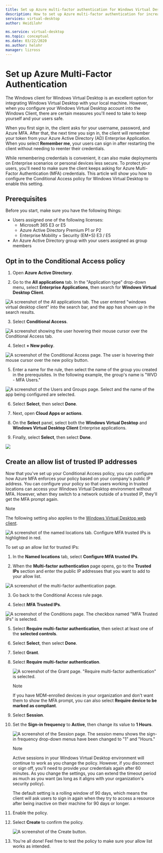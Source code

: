 ```yaml
---
title: Set up Azure multi-factor authentication for Windows Virtual Desktop - Azure
description: How to set up Azure multi-factor authentication for increased security in Windows Virtual Desktop.
services: virtual-desktop
author: Heidilohr

ms.service: virtual-desktop
ms.topic: conceptual
ms.date: 03/22/2020
ms.author: helohr
manager: lizross
---
```


# Set up Azure Multi-Factor Authentication

The Windows client for Windows Virtual Desktop is an excellent option for integrating Windows Virtual Desktop with your local machine. However, when you configure your Windows Virtual Desktop account into the Windows Client, there are certain measures you'll need to take to keep yourself and your users safe.

When you first sign in, the client asks for your username, password, and Azure MFA. After that, the next time you sign in, the client will remember your token from your Azure Active Directory (AD) Enterprise Application. When you select **Remember me**, your users can sign in after restarting the client without needing to reenter their credentials.

While remembering credentials is convenient, it can also make deployments on Enterprise scenarios or personal devices less secure. To protect your users, you'll need to make sure the client keeps asking for Azure Multi-Factor Authentication (MFA) credentials. This article will show you how to configure the Conditional Access policy for Windows Virtual Desktop to enable this setting.

## Prerequisites

Before you start, make sure you have the following things:

- Users assigned one of the following licenses:
  - Microsoft 365 E3 or E5
  - Azure Active Directory Premium P1 or P2
  - Enterprise Mobility + Security (EM+S) E3 / E5
- An Azure Active Directory group with your users assigned as group members

## Opt in to the Conditional Access policy

1. Open **Azure Active Directory**.

2. Go to the **All applications** tab. In the "Application type" drop-down menu, select **Enterprise Applications**, then search for **Windows Virtual Desktop Client**.

![A screenshot of the All applications tab. The user entered "windows virtual desktop client" into the search bar, and the app has shown up in the search results.](media/all-applications-search.png)

3. Select **Conditional Access**.

![A screenshot showing the user hovering their mouse cursor over the Conditional Access tab.](media/conditional-access-location.png)

4. Select **+ New policy**.

![A screenshot of the Conditional Access page. The user is hovering their mouse cursor over the new policy button.](media/new-policy-button.png)

5. Enter a name for the rule, then select the name of the group you created in the prerequisites. In the following example, the group's name is "WVD - MFA Users."

![A screenshot of the Users and Groups page. Select and the name of the app being configured are selected.](media/users-and-groups-selection.png)

6. Select **Select**, then select **Done**.

7. Next, open **Cloud Apps or actions**.

8. On the **Select** panel, select both the **Windows Virtual Desktop** and **Windows Virtual Desktop Client** Enterprise applications.

9. Finally, select **Select**, then select **Done**.

![](media/4d310d3500156228aedeaab7c58d0862.png)

## Create an allow list of trusted IP addresses

Now that you've set up your Conditional Access policy, you can configure how Azure MFA enforces your policy based on your company's public IP address. You can configure your policy so that users working in trusted locations can access your Windows Virtual Desktop environment without MFA. However, when they switch to a network outside of a trusted IP, they'll get the MFA prompt again.

>[!NOTE]
>The following setting also applies to the [Windows Virtual Desktop web client](https://rdweb.wvd.microsoft.com/webclient/index.html).

![A screenshot of the named locations tab. Configure MFA trusted IPs is highlighted in red.](media/configure-mfa-trusted-ips.png)

To set up an allow list for trusted IPs:

1. In the **Named locations** tab, select **Configure MFA trusted IPs**.
   
2. When the **Multi-factor authentication** page opens, go to the **Trusted IPs** section and enter the public IP addresses that you want to add to your allow list.

![A screenshot of the multi-factor authentication page.](media/mfa-page.png)

3. Go back to the Conditional Access rule page.

4. Select **MFA Trusted IPs**.

![A screenshot of the Conditions page. The checkbox named "MFA Trusted IPs" is selected.](media/mfa-trusted-ips.png)

5. Select **Require multi-factor authentication**, then select at least one of the **selected controls**.

6. Select **Select**, then select **Done**.

7. Select **Grant**.

8. Select **Require multi-factor authentication**.
   
   ![A screenshot of the Grant page. "Require multi-factor authentication" is selected.](media/grant-page.png)

    >[!NOTE]
    >If you have MDM-enrolled devices in your organization and don't want them to show the MFA prompt, you can also select **Require device to be marked as compliant**.

9. Select **Session**.

10. Set the **Sign-in frequency** to **Active**, then change its value to **1 Hours**.

    ![A screenshot of the Session page. The session menu shows the sign-in frequency drop-down menus have been changed to "1" and "Hours."](media/sign-in-frequency.png)
   
    >[!NOTE]
    >Active sessions in your Windows Virtual Desktop environment will continue to work as you change the policy. However, if you disconnect or sign off, you'll need to provide your credentials again after 60 minutes. As you change the settings, you can extend the timeout period as much as you want (as long as it aligns with your organization's security policy).
    >
    >The default setting is a rolling window of 90 days, which means the client will ask users to sign in again when they try to access a resource after being inactive on their machine for 90 days or longer.

11. Enable the policy.

12. Select **Create** to confirm the policy.

    ![A screenshot of the Create button.](media/create-button.png)

13. You're all done! Feel free to test the policy to make sure your allow list works as intended.

